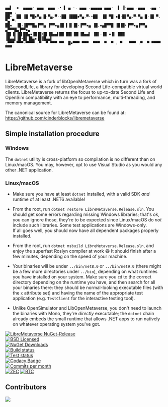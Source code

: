 ```
▄▄▌  ▪  ▄▄▄▄· ▄▄▄  ▄▄▄ .• ▌ ▄ ·. ▄▄▄ .▄▄▄▄▄ ▄▄▄·  ▌ ▐·▄▄▄ .▄▄▄  .▄▄ · ▄▄▄ .
██•  ██ ▐█ ▀█▪▀▄ █·▀▄.▀··██ ▐███▪▀▄.▀·•██  ▐█ ▀█ ▪█·█▌▀▄.▀·▀▄ █·▐█ ▀. ▀▄.▀·
██▪  ▐█·▐█▀▀█▄▐▀▀▄ ▐▀▀▪▄▐█ ▌▐▌▐█·▐▀▀▪▄ ▐█.▪▄█▀▀█ ▐█▐█•▐▀▀▪▄▐▀▀▄ ▄▀▀▀█▄▐▀▀▪▄
▐█▌▐▌▐█▌██▄▪▐█▐█•█▌▐█▄▄▌██ ██▌▐█▌▐█▄▄▌ ▐█▌·▐█ ▪▐▌ ███ ▐█▄▄▌▐█•█▌▐█▄▪▐█▐█▄▄▌
.▀▀▀ ▀▀▀·▀▀▀▀ .▀  ▀ ▀▀▀ ▀▀  █▪▀▀▀ ▀▀▀  ▀▀▀  ▀  ▀ . ▀   ▀▀▀ .▀  ▀ ▀▀▀▀  ▀▀▀ 
```
# LibreMetaverse

LibreMetaverse is a fork of libOpenMetaverse which in turn was a fork of
libSecondLife, a library for developing Second Life-compatible virtual world
clients. LibreMetaverse returns the focus to up-to-date Second Life and OpenSim
compatibility with an eye to performance, multi-threading, and memory management.

The canonical source for LibreMetaverse can be found at:
https://github.com/cinderblocks/libremetaverse

## Simple installation procedure

### Windows

The `dotnet` utility is cross-platform so compilation is no different than on Linux/macOS. 
You may, however, opt to use Visual Studio as you would any other .NET application.

### Linux/macOS

-  Make sure you have at least `dotnet` installed, with a valid SDK _and_ runtime of at least .NET6 available!

-  From the root, run `dotnet restore LibreMetaverse.Release.sln`. You should get some errors regarding missing Windows libraries; 
that's ok, you can ignore those, they're to be expected since Linux/macOS do _not_ include such libraries. Some test applications are Windows-only.  
If all goes well, you should now have all dependent packages properly installed.

-  From the root, run `dotnet msbuild LibreMetaverse.Release.sln`, and enjoy the superfast Roslyn compiler at work 😄 
It should finish after a few minutes, depending on the speed of your machine.

-  Your binaries will be under `../bin/net8.0` or `../bin/net9.0` (there might be a few more directories under `../bin`),
depending on what runtimes you have installed on your system. Make sure you `cd` to the correct directory depending on the runtime you have, 
and then search for all your binaries there: they should be normal-looking executable files (with the `x` attribute set) and having the name 
of the appropriate test application (e.g. `TestClient` for the interactive testing tool).

-  Unlike OpenSimulator and LibOpenMetaverse, you don't need to launch the binaries with Mono, they're _directly_ executable; 
the `dotnet` chain already embeds the small runtime that allows .NET apps to run natively on whatever operating system you've got.


[![LibreMetaverse NuGet-Release](https://img.shields.io/nuget/v/libremetaverse.svg?label=LibreMetaverse)](https://www.nuget.org/packages/LibreMetaverse/)  
[![BSD Licensed](https://img.shields.io/github/license/cinderblocks/libremetaverse)](https://github.com/cinderblocks/libremetaverse/blob/master/LICENSE.txt)  
[![NuGet Downloads](https://img.shields.io/nuget/dt/LibreMetaverse?label=NuGet%20downloads)](https://www.nuget.org/packages/LibreMetaverse/)  
[![Build status](https://ci.appveyor.com/api/projects/status/pga5w0qken2k2nnl?svg=true)](https://ci.appveyor.com/project/cinderblocks57647/libremetaverse-ksbcr)  
[![Test status](https://img.shields.io/appveyor/tests/cinderblocks57647/libremetaverse-ksbcr?compact_message&svg=true)](https://ci.appveyor.com/project/cinderblocks57647/libremetaverse-ksbcr)  
[![Codacy Badge](https://app.codacy.com/project/badge/Grade/1cb97cd799c64ba49e2721f2ddda56ab)](https://www.codacy.com/gh/cinderblocks/libremetaverse/dashboard?utm_source=github.com&amp;utm_medium=referral&amp;utm_content=cinderblocks/libremetaverse&amp;utm_campaign=Badge_Grade)  
[![Commits per month](https://img.shields.io/github/commit-activity/m/cinderblocks/libremetaverse/master)](https://www.github.com/cinderblocks/libremetaverse/)  
[![ZEC](https://img.shields.io/keybase/zec/cinder)](https://keybase.io/cinder) [![BTC](https://img.shields.io/keybase/btc/cinder)](https://keybase.io/cinder)  

## Contributors

<a href="https://github.com/cinderblocks/libremetaverse/graphs/contributors">
  <img src="https://contrib.rocks/image?repo=cinderblocks/libremetaverse" />
</a>
